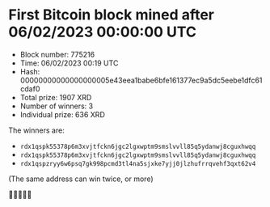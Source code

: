 # First Bitcoin block mined after 06/02/2023 00:00:00 UTC

* Block number: 775216
* Time: 06/02/2023 00:19 UTC
* Hash: 00000000000000000005e43eea1babe6bfe161377ec9a5dc5eebe1dfc61cdaf0
* Total prize: 1907 XRD
* Number of winners: 3
* Individual prize: 636 XRD

The winners are:
* `rdx1qspk55378p6m3xvjtfckn6jgc2lgxwptm9smslvvll85q5ydanwj8cguxhwqq`
* `rdx1qspk55378p6m3xvjtfckn6jgc2lgxwptm9smslvvll85q5ydanwj8cguxhwqq`
* `rdx1qspzryy6w6psq7gk998pcmd3tl4na5sjxke7yjj0jlzhufrrqvehf3qxt62v4`

(The same address can win twice, or more)

🙏🙏🙏🙏🙏